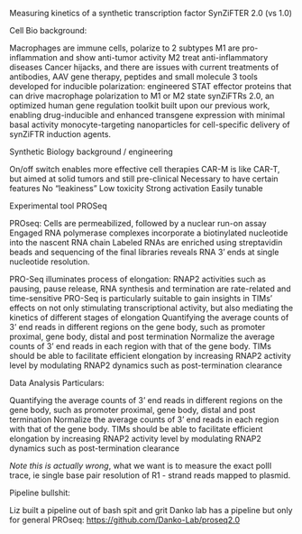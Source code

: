 Measuring kinetics of a synthetic transcription factor SynZiFTER 2.0 (vs 1.0)


Cell Bio background:

Macrophages are immune cells, polarize to 2 subtypes
M1 are pro-inflammation and show anti-tumor activity
M2 treat anti-inflammatory diseases
Cancer hijacks, and there are issues with current treatments of antibodies, AAV gene therapy, peptides and small molecule
3 tools developed for inducible polarization:
engineered STAT effector proteins that can drive macrophage polarization to M1 or M2 state
synZiFTRs 2.0, an optimized human gene regulation toolkit built upon our previous work, enabling drug-inducible and enhanced transgene expression with minimal basal activity
monocyte-targeting nanoparticles for cell-specific delivery of synZiFTR induction agents.

Synthetic Biology background / engineering

On/off switch enables more effective cell therapies
CAR-M is like CAR-T, but aimed at solid tumors and still pre-clinical
Necessary to have certain features
No “leakiness” 
Low toxicity
Strong activation
Easily tunable 

Experimental tool PROSeq

PROseq:
Cells are permeabilized, followed by a nuclear run-on assay
Engaged RNA polymerase complexes incorporate a biotinylated nucleotide into the nascent RNA chain 
Labeled RNAs are enriched using streptavidin beads and sequencing of the final libraries reveals RNA 3’ ends at single nucleotide resolution.

PRO-Seq illuminates process of elongation: RNAP2 activities such as pausing, pause release, RNA synthesis and termination are rate-related and time-sensitive
PRO-Seq is particularly suitable to gain insights in TIMs’ effects on not only stimulating transcriptional activity, but also mediating the kinetics of different stages of elongation
Quantifying the average counts of 3’ end reads in different regions on the gene body, such as promoter proximal, gene body, distal and post termination
Normalize the average counts of 3’ end reads in each region with that of the gene body. 
TIMs should be able to facilitate efficient elongation by increasing RNAP2 activity level by modulating RNAP2 dynamics such as post-termination clearance


Data Analysis Particulars:

Quantifying the average counts of 3’ end reads in different regions on the gene body, such as promoter proximal, gene body, distal and post termination
Normalize the average counts of 3’ end reads in each region with that of the gene body. 
TIMs should be able to facilitate efficient elongation by increasing RNAP2 activity level by modulating RNAP2 dynamics such as post-termination clearance

*Note this is actually wrong*, what we want is to measure the exact polII trace, ie single base pair resolution of R1 - strand reads mapped to plasmid. 

Pipeline bullshit:

Liz built a pipeline out of bash spit and grit
Danko lab has a pipeline but only for general PROseq: https://github.com/Danko-Lab/proseq2.0
